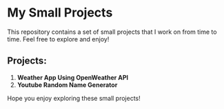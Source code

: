 # My Small Projects

This repository contains a set of small projects that I work on from time to time. Feel free to explore and enjoy!

## Projects:

1. **Weather App Using OpenWeather API**
2. **Youtube Random Name Generator**

Hope you enjoy exploring these small projects!
